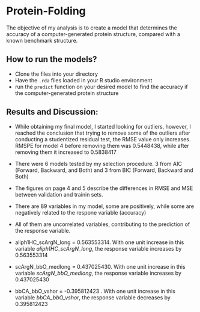 # Protein-Folding
The objective of my analysis is to create a model that determines the accuracy of a computer-generated protein structure, compared with a known benchmark structure.

## How to run the models?
- Clone the files into your directory
- Have the `.rda` files loaded in your R studio environment
- run the `predict` function on your desired model to find the accuracy if the computer-generated protein structure

## Results and Discussion:
- While obtaining my final model, I started looking for outliers, however, I reached the conclusion that trying to remove some of the outliers after conducting a studentized residual test, the RMSE value only increases. RMSPE for model 4 before removing them was $0.5448438$, while after removing them it increased to $0.5838417$

- There were 6 models tested by my selection procedure. 3 from AIC (Forward, Backward, and Both) and 3 from BIC (Forward, Backward and Both)

- The figures on page 4 and 5 describe the differences in RMSE and MSE between validation and trainin sets.

- There are 89 variables in my model, some are positively, while some are negatively related to the respone variable (accuracy)

- All of them are uncorrelated variables, contributing to the prediction of the response variable.

- aliph1HC_scArgN_long = 0.563553314. With one unit increase in this variable *aliph1HC_scArgN_long*, the response variable increases by 0.563553314
- scArgN_bbO_medlong = 0.437025430. With one unit increase in this variable *scArgN_bbO_medlong*, the response variable increases by 0.437025430
- bbCA_bbO_vshor = -0.395812423 . With one unit increase in this variable *bbCA_bbO_vshor*, the response variable decreases by 0.395812423


